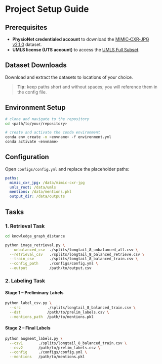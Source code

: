 # Project Setup Guide

## Prerequisites

* **PhysioNet credentialed account** to download the [MIMIC‑CXR‑JPG v2.1.0](https://physionet.org/content/mimic-cxr-jpg/2.1.0/) dataset.
* **UMLS license (UTS account)** to access the [UMLS Full Subset](https://www.nlm.nih.gov/research/umls/licensedcontent/umlsknowledgesources.html).

## Dataset Downloads

Download and extract the datasets to locations of your choice.


> **Tip:** keep paths short and without spaces; you will reference them in the config file.

## Environment Setup

```bash
# clone and navigate to the repository
cd <path/to/your/repository>

# create and activate the conda environment
conda env create -n <envname> -f environment.yml
conda activate <envname>
```

## Configuration

Open `configs/config.yml` and replace the placeholder paths:

```yaml
paths:
  mimic_cxr_jpg: /data/mimic-cxr-jpg
  umls_root: /data/umls
  mentions: /data/mentions.pkl
  output_dir: /data/outputs
```

## Tasks

### 1. Retrieval Task

```bash
cd knowledge_graph_distance

python image_retrieval.py \
  --unbalanced_csv  ./splits/longtail_8_unbalanced_all.csv \
  --retrieval_csv   ./splits/longtail_8_balanced_retrieve.csv \
  --train_csv       ./splits/longtail_8_balanced_train.csv \
  --config_path     ./configs/config.yml \
  --output          /path/to/output.csv
```

### 2. Labeling Task

#### Stage 1 – Preliminary Labels

```bash
python label_csv.py \
  --src            ./splits/longtail_8_balanced_train.csv \
  --dst            /path/to/prelim_labels.csv \
  --mentions_path  /path/to/mentions.pkl
```

#### Stage 2 – Final Labels

```bash
python augment_labels.py \
  --csv1       ./splits/longtail_8_balanced_train.csv \
  --csv2       /path/to/prelim_labels.csv \
  --config     ./configs/config.yml \
  --mentions   /path/to/mentions.pkl
```








